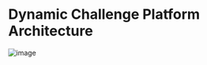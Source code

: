 # Dynamic Challenge Platform Architecture

![image](https://github.com/user-attachments/assets/3eaf7236-0e9b-4585-aaae-dec3e66a9ca1)

